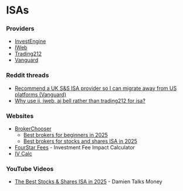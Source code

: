 # ISAs

### Providers

* [InvestEngine](https://investengine.com/isa/)
* [IWeb](https://www.iweb-sharedealing.co.uk/)
* [Trading212](https://www.trading212.com/isa)
* [Vanguard](https://www.vanguardinvestor.co.uk/investing-explained/stocks-shares-isa)

### Reddit threads

* [Recommend a UK S\&S ISA provider so I can migrate away from US platforms (Vanguard)](https://www.reddit.com/r/FIREUK/comments/1j5h3wg/recommend_a_uk_ss_isa_provider_so_i_can_migrate/)
* [Why use ii, iweb, aj bell rather than trading212 for isa?](https://www.reddit.com/r/HENRYUK/comments/1j3arr3/why_use_ii_iweb_aj_bell_rather_than_trading212/)

### Websites

* [BrokerChooser](https://brokerchooser.com/)
  * [Best brokers for beginners in 2025](https://brokerchooser.com/best-brokers/best-brokers-for-beginners)
  * [Best brokers for stocks and shares ISA in 2025](https://brokerchooser.com/best-brokers/best-brokers-for-stocks-and-shares-isa)
* [FourStar Fees](https://fourstarfees.com/) - Investment Fee Impact Calculator
* [IV Calc](https://ivcalc.co.uk/)

### YouTube Videos

* [The Best Stocks & Shares ISA in 2025](https://www.youtube.com/watch?v=WfMfvIieuj0) - Damien Talks Money
